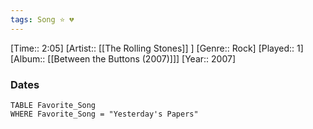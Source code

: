 ```yaml
---
tags: Song ⭐ 💔
---
```

[Time:: 2:05]
[Artist:: [[The Rolling Stones]] ]
[Genre:: Rock]
[Played:: 1]
[Album:: [[Between the Buttons (2007)]]]
[Year:: 2007]
### Dates
````dataview
TABLE Favorite_Song
WHERE Favorite_Song = "Yesterday's Papers"
````